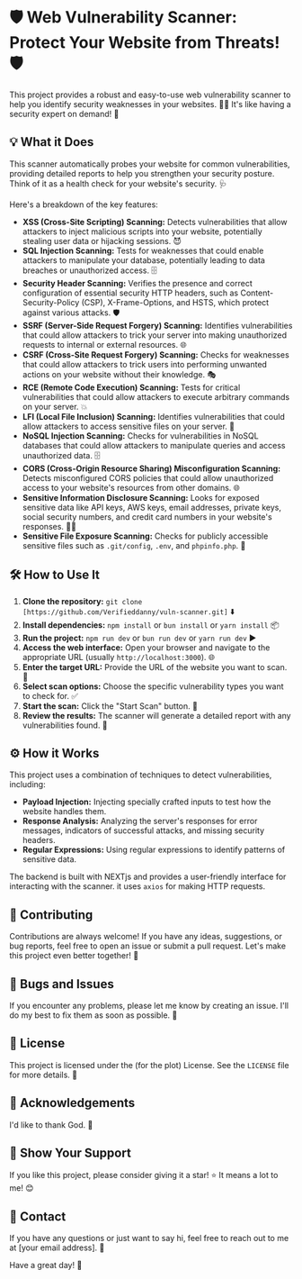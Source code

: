 # 🛡️ Web Vulnerability Scanner: Protect Your Website from Threats! 🛡️

This project provides a robust and easy-to-use web vulnerability scanner to help you identify security weaknesses in your websites. 🕵️‍♂️ It's like having a security expert on demand! 🚀

## 💡 What it Does

This scanner automatically probes your website for common vulnerabilities, providing detailed reports to help you strengthen your security posture. Think of it as a health check for your website's security. 🩺

Here's a breakdown of the key features:

*   **XSS (Cross-Site Scripting) Scanning:** Detects vulnerabilities that allow attackers to inject malicious scripts into your website, potentially stealing user data or hijacking sessions. 😈
*   **SQL Injection Scanning:** Tests for weaknesses that could enable attackers to manipulate your database, potentially leading to data breaches or unauthorized access. 🗄️
*   **Security Header Scanning:** Verifies the presence and correct configuration of essential security HTTP headers, such as Content-Security-Policy (CSP), X-Frame-Options, and HSTS, which protect against various attacks. 🛡️
*   **SSRF (Server-Side Request Forgery) Scanning:** Identifies vulnerabilities that could allow attackers to trick your server into making unauthorized requests to internal or external resources. 🌐
*   **CSRF (Cross-Site Request Forgery) Scanning:** Checks for weaknesses that could allow attackers to trick users into performing unwanted actions on your website without their knowledge. 🎭
*   **RCE (Remote Code Execution) Scanning:** Tests for critical vulnerabilities that could allow attackers to execute arbitrary commands on your server. 💥
*   **LFI (Local File Inclusion) Scanning:** Identifies vulnerabilities that could allow attackers to access sensitive files on your server. 📁
*   **NoSQL Injection Scanning:** Checks for vulnerabilities in NoSQL databases that could allow attackers to manipulate queries and access unauthorized data. 🗄️
*   **CORS (Cross-Origin Resource Sharing) Misconfiguration Scanning:** Detects misconfigured CORS policies that could allow unauthorized access to your website's resources from other domains. 🌐
*   **Sensitive Information Disclosure Scanning:** Looks for exposed sensitive data like API keys, AWS keys, email addresses, private keys, social security numbers, and credit card numbers in your website's responses. 🕵️‍♀️
*   **Sensitive File Exposure Scanning:** Checks for publicly accessible sensitive files such as `.git/config`, `.env`, and `phpinfo.php`. 📁

## 🛠️ How to Use It

1.  **Clone the repository:** `git clone [https://github.com/Verifieddanny/vuln-scanner.git]` ⬇️
2.  **Install dependencies:** `npm install` or `bun install` or `yarn install` 📦
3.  **Run the project:** `npm run dev` or `bun run dev` or `yarn run dev` ▶️
4.  **Access the web interface:** Open your browser and navigate to the appropriate URL (usually `http://localhost:3000`). 🌐
5.  **Enter the target URL:** Provide the URL of the website you want to scan. 🎯
6.  **Select scan options:** Choose the specific vulnerability types you want to check for. ✅
7.  **Start the scan:** Click the "Start Scan" button. 🚀
8.  **Review the results:** The scanner will generate a detailed report with any vulnerabilities found. 📝

## ⚙️ How it Works

This project uses a combination of techniques to detect vulnerabilities, including:

*   **Payload Injection:** Injecting specially crafted inputs to test how the website handles them.
*   **Response Analysis:** Analyzing the server's responses for error messages, indicators of successful attacks, and missing security headers.
*   **Regular Expressions:** Using regular expressions to identify patterns of sensitive data.

The backend is built with NEXTjs and provides a user-friendly interface for interacting with the scanner. it uses `axios` for making HTTP requests.

## 🤝 Contributing

Contributions are always welcome! If you have any ideas, suggestions, or bug reports, feel free to open an issue or submit a pull request. Let's make this project even better together! 🙌

## 🐛 Bugs and Issues

If you encounter any problems, please let me know by creating an issue. I'll do my best to fix them as soon as possible. 🐞

## 📝 License

This project is licensed under the (for the plot) License. See the `LICENSE` file for more details. 📜

## 🙏 Acknowledgements

I'd like to thank God. 🙏

## 💖 Show Your Support

If you like this project, please consider giving it a star! ⭐ It means a lot to me! 😊

## 📧 Contact

If you have any questions or just want to say hi, feel free to reach out to me at [your email address]. 📧

Have a great day! 🎉
